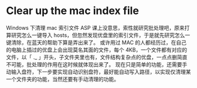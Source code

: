# Clear up the mac index file
Windows 下清理 mac 索引文件
ASP 课上没意思，索性就研究批处理吧，原来打算研究怎么一键导入 hosts，但忽然发现优盘里的索引文件，于是就先研究怎么一键清除，在蓝天的帮助下算是弄出来了。
或许用过 MAC 的人都经历过，在自己的电脑上插过的优盘上会出现莫名其面的文件，每个 4KB，一个文件都有对应的文件，以「 ._ 」开头，子文件夹里也有，文件结构复杂点的优盘，一点点删简直不可能，批处理的作用在这时候就体现出来了。
现在只是简单的功能，还需要手动输入盘符，下一步要实现自动识别盘符，最好能自动写入路径，以实现仅清理某一个文件夹的功能，当然还要有手动清理的功能。
